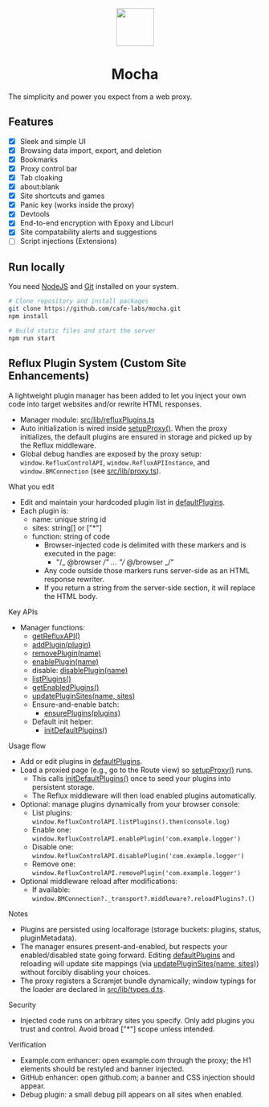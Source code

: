 <div align="center">
  <img src="public/icon.png" height=75 width=75 />
  <h1>Mocha</h1>
</div>
The simplicity and power you expect from a web proxy.

## Features

- [x] Sleek and simple UI
- [x] Browsing data import, export, and deletion
- [x] Bookmarks
- [x] Proxy control bar
- [x] Tab cloaking
- [x] about:blank
- [x] Site shortcuts and games
- [x] Panic key (works inside the proxy)
- [x] Devtools
- [x] End-to-end encryption with Epoxy and Libcurl
- [x] Site compatability alerts and suggestions
- [ ] Script injections (Extensions)

## Run locally

You need [NodeJS](https://nodejs.org) and [Git](https://git-scm.com/download) installed on your system.

```sh
# Clone repository and install packages
git clone https://github.com/cafe-labs/mocha.git
npm install

# Build static files and start the server
npm run start
```

## Reflux Plugin System (Custom Site Enhancements)

A lightweight plugin manager has been added to let you inject your own code into target websites and/or rewrite HTML responses.

- Manager module: [src/lib/refluxPlugins.ts](src/lib/refluxPlugins.ts)
- Auto initialization is wired inside [setupProxy()](src/lib/proxy.ts:20). When the proxy initializes, the default plugins are ensured in storage and picked up by the Reflux middleware.
- Global debug handles are exposed by the proxy setup: `window.RefluxControlAPI`, `window.RefluxAPIInstance`, and `window.BMConnection` (see [src/lib/proxy.ts](src/lib/proxy.ts)).

What you edit

- Edit and maintain your hardcoded plugin list in [defaultPlugins](src/lib/refluxPlugins.ts:110).
- Each plugin is:
  - name: unique string id
  - sites: string[] or ["*"]
  - function: string of code
    - Browser-injected code is delimited with these markers and is executed in the page:
      - "/_ @browser _/" ... "/_ @/browser _/"
    - Any code outside those markers runs server-side as an HTML response rewriter.
    - If you return a string from the server-side section, it will replace the HTML body.

Key APIs

- Manager functions:
  - [getRefluxAPI()](src/lib/refluxPlugins.ts:15)
  - [addPlugin(plugin)](src/lib/refluxPlugins.ts:28)
  - [removePlugin(name)](src/lib/refluxPlugins.ts:33)
  - [enablePlugin(name)](src/lib/refluxPlugins.ts:38)
  - disable: [disablePlugin(name)](src/lib/refluxPlugins.ts:46)
  - [listPlugins()](src/lib/refluxPlugins.ts:53)
  - [getEnabledPlugins()](src/lib/refluxPlugins.ts:58)
  - [updatePluginSites(name, sites)](src/lib/refluxPlugins.ts:68)
  - Ensure-and-enable batch:
    - [ensurePlugins(plugins)](src/lib/refluxPlugins.ts:90)
  - Default init helper:
    - [initDefaultPlugins()](src/lib/refluxPlugins.ts:236)

Usage flow

- Add or edit plugins in [defaultPlugins](src/lib/refluxPlugins.ts:110).
- Load a proxied page (e.g., go to the Route view) so [setupProxy()](src/lib/proxy.ts:20) runs.
  - This calls [initDefaultPlugins()](src/lib/refluxPlugins.ts:236) once to seed your plugins into persistent storage.
  - The Reflux middleware will then load enabled plugins automatically.
- Optional: manage plugins dynamically from your browser console:
  - List plugins: `window.RefluxControlAPI.listPlugins().then(console.log)`
  - Enable one: `window.RefluxControlAPI.enablePlugin('com.example.logger')`
  - Disable one: `window.RefluxControlAPI.disablePlugin('com.example.logger')`
  - Remove one: `window.RefluxControlAPI.removePlugin('com.example.logger')`
- Optional middleware reload after modifications:
  - If available: `window.BMConnection?._transport?.middleware?.reloadPlugins?.()`

Notes

- Plugins are persisted using localforage (storage buckets: plugins, status, pluginMetadata).
- The manager ensures present-and-enabled, but respects your enabled/disabled state going forward. Editing [defaultPlugins](src/lib/refluxPlugins.ts:110) and reloading will update site mappings (via [updatePluginSites(name, sites)](src/lib/refluxPlugins.ts:68)) without forcibly disabling your choices.
- The proxy registers a Scramjet bundle dynamically; window typings for the loader are declared in [src/lib/types.d.ts](src/lib/types.d.ts:101).

Security

- Injected code runs on arbitrary sites you specify. Only add plugins you trust and control. Avoid broad ["*"] scope unless intended.

Verification

- Example.com enhancer: open example.com through the proxy; the H1 elements should be restyled and banner injected.
- GitHub enhancer: open github.com; a banner and CSS injection should appear.
- Debug plugin: a small debug pill appears on all sites when enabled.
